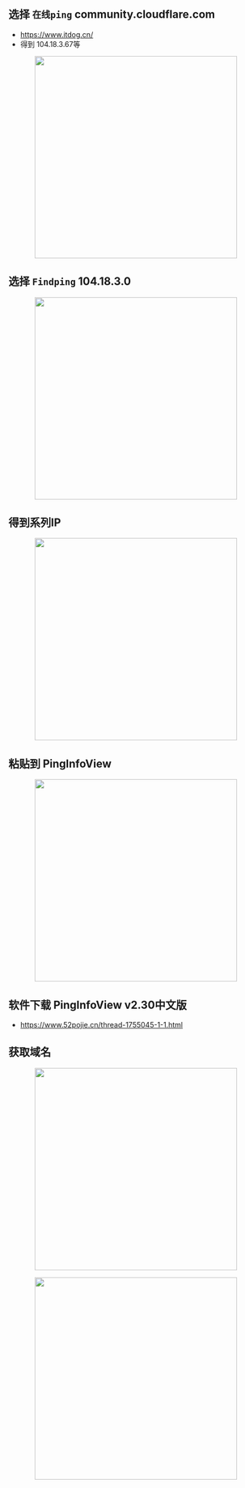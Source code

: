 ## 选择 `在线ping`  community.cloudflare.com

- https://www.itdog.cn/
- 得到 104.18.3.67等


<p align="center"><img src="https://cdn.jsdelivr.net/gh/zb9678/img@main/up1/12.21:19:12:12.png" style="width:400px;"></p>

## 选择 `Findping` 104.18.3.0

<p align="center"><img src="https://cdn.jsdelivr.net/gh/zb9678/img@main/up1/12.21:19:17:58.png" style="width:400px;"></p>

## 得到系列IP

<p align="center"><img src="https://cdn.jsdelivr.net/gh/zb9678/img@main/up1/12.21:19:21:18.png" style="width:400px;"></p>

## 粘贴到 PingInfoView

<p align="center"><img src="https://cdn.jsdelivr.net/gh/zb9678/img@main/up1/12.21:19:24:42.png" style="width:400px;"></p>

## 软件下载 PingInfoView v2.30中文版

- https://www.52pojie.cn/thread-1755045-1-1.html

## 获取域名

<p align="center"><img src="https://cdn.jsdelivr.net/gh/zb9678/img@main/up1/12.21:19:50:21.png" style="width:400px;"></p>

<p align="center"><img src="https://cdn.jsdelivr.net/gh/zb9678/img@main/up1/12.21:19:50:59.png" style="width:400px;"></p>

